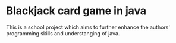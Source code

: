 # Blackjack card game in java

This is a school project which aims to further enhance the authors' programming skills and
understanging of java.


